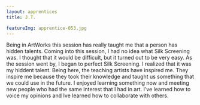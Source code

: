 ```yaml
---
layout: apprentices
title: J.T.

featureImg: apprentice-053.jpg
---
```


Being in ArtWorks this session has really taught me that a person has hidden talents.  Coming into this session, I had no idea what Silk Screening was.  I thought that it would be difficult, but it turned out to be very easy.  As the session went by, I began to perfect Silk Screening.  I realized that it was my hiddent talent.  Being here, the teaching artists have inspired me.  They inspire me because they took their knowledge and taught us something that we could use in the future.  I enjoyed learning something now and meeting new people who had the same interest that I had in art.  I’ve learned how to voice my opinions and Ive learned how to collaborate with others.
